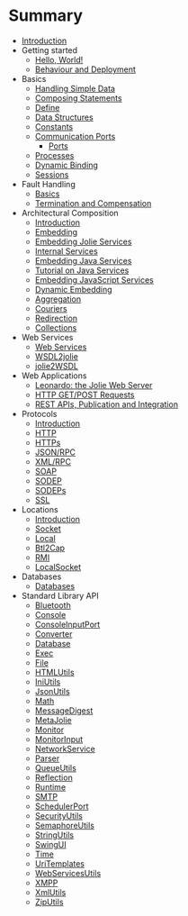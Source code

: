 # Summary

* [Introduction](README.md)
* Getting started
  * [Hello, World!](documentation/getting_started/hello_world.md)
  * [Behaviour and Deployment](documentation/getting_started/behavior_and_deployment.md)
* Basics
  * [Handling Simple Data](documentation/basics/handling_simple_data.md)
  * [Composing Statements](documentation/basics/composing_statements.md)
  * [Define](documentation/basics/define.md)
  * [Data Structures](documentation/basics/data_structures.md)
  * [Constants](documentation/basics/constants.md)
  * [Communication Ports](documentation/basics/communication_ports.md)
    * [Ports](documentation/basics/communication_ports/ports.md)
  * [Processes](documentation/basics/processes.md)
  * [Dynamic Binding](documentation/basics/dynamic_binding.md)
  * [Sessions](documentation/basics/sessions.md)
* Fault Handling
  * [Basics](documentation/fault_handling/basics.md)
  * [Termination and Compensation](documentation/fault_handling/termination_and_compensation.md)
* Architectural Composition
  * [Introduction](documentation/architectural_composition/introduction.md)
  * [Embedding](documentation/architectural_composition/embedding.md)
  * [Embedding Jolie Services](documentation/architectural_composition/embedding_jolie.md)
  * [Internal Services](documentation/architectural_composition/internal_services.md)
  * [Embedding Java Services](documentation/architectural_composition/embedding_java.md)
  * [Tutorial on Java Services](documentation/architectural_composition/java_services.md)
  * [Embedding JavaScript Services](documentation/architectural_composition/embedding_javascript.md)
  * [Dynamic Embedding](documentation/architectural_composition/dynamic_embedding.md)
  * [Aggregation](documentation/architectural_composition/aggregation.md)
  * [Couriers](documentation/architectural_composition/couriers.md)
  * [Redirection](documentation/architectural_composition/redirection.md)
  * [Collections](documentation/architectural_composition/collections.md)
* Web Services
  * [Web Services](documentation/web_services/web_services.md)
  * [WSDL2jolie](documentation/web_services/wsdl2jolie.md)
  * [jolie2WSDL](documentation/web_services/jolie2wsdl.md)
* Web Applications
  * [Leonardo: the Jolie Web Server](documentation/web_applications/leonardo.md)
  * [HTTP GET/POST Requests](documentation/web_applications/web_get_post.md)
  * [REST APIs, Publication and Integration](documentation/web_applications/rest-apis-publication-and-integration.md)
* Protocols
  * [Introduction](documentation/protocols/introduction.md)
  * [HTTP](documentation/protocols/http.md)
  * [HTTPs](documentation/protocols/https.md)
  * [JSON/RPC](documentation/protocols/jsonrpc.md)
  * [XML/RPC](documentation/protocols/xmlrpc.md)
  * [SOAP](documentation/protocols/soap.md)
  * [SODEP](documentation/protocols/sodep.md)
  * [SODEPs](documentation/protocols/sodeps.md)
  * [SSL](documentation/protocols/ssl.md)
* Locations
  * [Introduction](documentation/locations/introduction.md)
  * [Socket](documentation/locations/socket.md)
  * [Local](documentation/locations/local.md)
  * [Btl2Cap](documentation/locations/btl2cap.md)
  * [RMI](documentation/locations/rmi.md)
  * [LocalSocket](documentation/locations/localsocket.md)
* Databases
  * [Databases](documentation/databases/databases.md)
* Standard Library API
  * [Bluetooth](/documentation/jsl/Bluetooth.md)
  * [Console](/documentation/jsl/Console.md)
  * [ConsoleInputPort](/documentation/jsl/ConsoleInputPort.md)
  * [Converter](/documentation/jsl/Converter.md)
  * [Database](/documentation/jsl/Database.md)
  * [Exec](/documentation/jsl/Exec.md)
  * [File](/documentation/jsl/File.md)
  * [HTMLUtils](/documentation/jsl/HTMLUtils.md)
  * [IniUtils](/documentation/jsl/IniUtils.md)
  * [JsonUtils](/documentation/jsl/JsonUtils.md)
  * [Math](/documentation/jsl/Math.md)
  * [MessageDigest](/documentation/jsl/MessageDigest.md)
  * [MetaJolie](/documentation/jsl/MetaJolie.md)
  * [Monitor](/documentation/jsl/Monitor.md)
  * [MonitorInput](/documentation/jsl/MonitorInput.md)
  * [NetworkService](/documentation/jsl/NetworkService.md)
  * [Parser](/documentation/jsl/Parser.md)
  * [QueueUtils](/documentation/jsl/QueueUtils.md)
  * [Reflection](/documentation/jsl/Reflection.md)
  * [Runtime](/documentation/jsl/Runtime.md)
  * [SMTP](/documentation/jsl/SMTP.md)
  * [SchedulerPort](/documentation/jsl/SchedulerPort.md)
  * [SecurityUtils](/documentation/jsl/SecurityUtils.md)
  * [SemaphoreUtils](/documentation/jsl/SemaphoreUtils.md)
  * [StringUtils](/documentation/jsl/StringUtils.md)
  * [SwingUI](/documentation/jsl/SwingUI.md)
  * [Time](/documentation/jsl/Time.md)
  * [UriTemplates](/documentation/jsl/UriTemplates.md)
  * [WebServicesUtils](/documentation/jsl/WebServicesUtils.md)
  * [XMPP](/documentation/jsl/XMPP.md)
  * [XmlUtils](/documentation/jsl/XmlUtils.md)
  * [ZipUtils](/documentation/jsl/ZipUtils.md)

